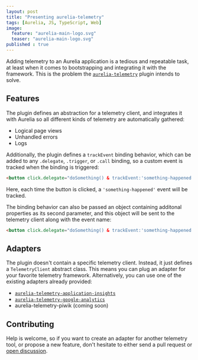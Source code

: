 ```yaml
---
layout: post
title: "Presenting aurelia-telemetry"
tags: [Aurelia, JS, TypeScript, Web]
image:
  feature: "aurelia-main-logo.svg"
  teaser: "aurelia-main-logo.svg"
published : true
--- 
```


Adding telemetry to an Aurelia application is a tedious and repeatable task, at least when it comes to
bootstrapping and integrating it with the framework. This is the problem the 
[`aurelia-telemetry`](https://github.com/manuel-guilbault/aurelia-telemetry) plugin intends to solve.

## Features

The plugin defines an abstraction for a telemetry client, and integrates it with Aurelia so all different 
kinds of telemetry are automatically gathered:

* Logical page views
* Unhandled errors
* Logs

Additionally, the plugin defines a `trackEvent` binding behavior, which can be added to any `.delegate`,
`.trigger`, or `.call` binding, so a custom event is tracked when the binding is triggered:

```html
<button click.delegate="doSomething() & trackEvent:'something-happened'">Do something</button>
```

Here, each time the button is clicked, a `'something-happened'` event will be tracked.

The binding behavior can also be passed an object containing additonal properties as its second parameter,
and this object will be sent to the telemetry client along with the event name:

```html
<button click.delegate="doSomething() & trackEvent:'something-happened':{ param: 'value' }">Do something</button>
```

## Adapters

The plugin doesn't contain a specific telemetry client. Instead, it just defines a `TelemetryClient` abstract class.
This means you can plug an adapter for your favorite telemetry framework. Alternatively, you can use one of the
existing adapters already provided:

* [`aurelia-telemetry-application-insights`](https://github.com/manuel-guilbault/aurelia-telemetry-application-insights)
* [`aurelia-telemetry-google-analytics`](https://github.com/manuel-guilbault/aurelia-telemetry-google-analytics)
* aurelia-telemetry-piwik (coming soon)

## Contributing

Help is welcome, so if you want to create an adapter for another telemetry tool, or propose a new feature, don't hesitate
to either send a pull request or [open discussion](https://github.com/manuel-guilbault/aurelia-telemetry/issues/new).